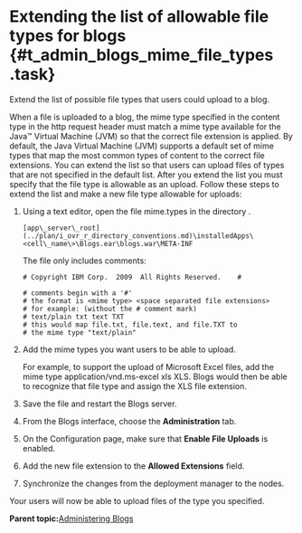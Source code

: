 # Extending the list of allowable file types for blogs {#t_admin_blogs_mime_file_types .task}

Extend the list of possible file types that users could upload to a blog.

When a file is uploaded to a blog, the mime type specified in the content type in the http request header must match a mime type available for the Java™ Virtual Machine \(JVM\) so that the correct file extension is applied. By default, the Java Virtual Machine \(JVM\) supports a default set of mime types that map the most common types of content to the correct file extensions. You can extend the list so that users can upload files of types that are not specified in the default list. After you extend the list you must specify that the file type is allowable as an upload. Follow these steps to extend the list and make a new file type allowable for uploads:

1.  Using a text editor, open the file mime.types in the directory .

    ```
    [app\_server\_root](../plan/i_ovr_r_directory_conventions.md)\installedApps\<cell\_name\>\Blogs.ear\blogs.war\META-INF
    ```

    The file only includes comments:

    ```
    # Copyright IBM Corp.  2009  All Rights Reserved.    #
    
    # comments begin with a '#'
    # the format is <mime type> <space separated file extensions>
    # for example: (without the # comment mark)
    # text/plain txt text TXT
    # this would map file.txt, file.text, and file.TXT to
    # the mime type "text/plain"
    ```

2.  Add the mime types you want users to be able to upload.

    For example, to support the upload of Microsoft Excel files, add the mime type application/vnd.ms-excel xls XLS. Blogs would then be able to recognize that file type and assign the XLS file extension.

3.  Save the file and restart the Blogs server.

4.  From the Blogs interface, choose the **Administration** tab.

5.  On the Configuration page, make sure that **Enable File Uploads** is enabled.

6.  Add the new file extension to the **Allowed Extensions** field.

7.  Synchronize the changes from the deployment manager to the nodes.


Your users will now be able to upload files of the type you specified.

**Parent topic:**[Administering Blogs](../admin/c_administering_blogs.md)

